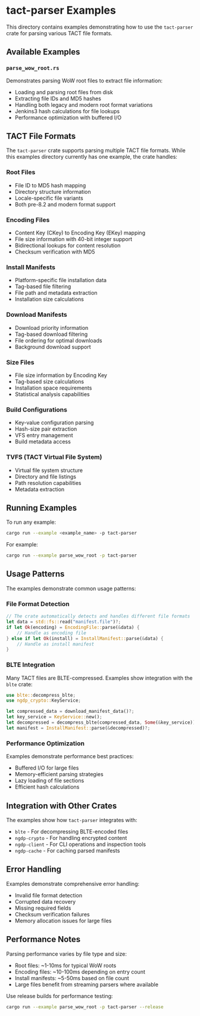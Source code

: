 # tact-parser Examples

This directory contains examples demonstrating how to use the `tact-parser` crate for parsing various TACT file formats.

## Available Examples

### `parse_wow_root.rs`

Demonstrates parsing WoW root files to extract file information:

- Loading and parsing root files from disk
- Extracting file IDs and MD5 hashes
- Handling both legacy and modern root format variations
- Jenkins3 hash calculations for file lookups
- Performance optimization with buffered I/O

## TACT File Formats

The `tact-parser` crate supports parsing multiple TACT file formats. While this examples directory currently has one example, the crate handles:

### Root Files

- File ID to MD5 hash mapping
- Directory structure information
- Locale-specific file variants
- Both pre-8.2 and modern format support

### Encoding Files

- Content Key (CKey) to Encoding Key (EKey) mapping
- File size information with 40-bit integer support
- Bidirectional lookups for content resolution
- Checksum verification with MD5

### Install Manifests

- Platform-specific file installation data
- Tag-based file filtering
- File path and metadata extraction
- Installation size calculations

### Download Manifests

- Download priority information
- Tag-based download filtering
- File ordering for optimal downloads
- Background download support

### Size Files

- File size information by Encoding Key
- Tag-based size calculations
- Installation space requirements
- Statistical analysis capabilities

### Build Configurations

- Key-value configuration parsing
- Hash-size pair extraction
- VFS entry management
- Build metadata access

### TVFS (TACT Virtual File System)

- Virtual file system structure
- Directory and file listings
- Path resolution capabilities
- Metadata extraction

## Running Examples

To run any example:

```bash
cargo run --example <example_name> -p tact-parser
```

For example:

```bash
cargo run --example parse_wow_root -p tact-parser
```

## Usage Patterns

The examples demonstrate common usage patterns:

### File Format Detection

```rust
// The crate automatically detects and handles different file formats
let data = std::fs::read("manifest.file")?;
if let Ok(encoding) = EncodingFile::parse(&data) {
    // Handle as encoding file
} else if let Ok(install) = InstallManifest::parse(&data) {
    // Handle as install manifest
}
```

### BLTE Integration

Many TACT files are BLTE-compressed. Examples show integration with the `blte` crate:

```rust
use blte::decompress_blte;
use ngdp_crypto::KeyService;

let compressed_data = download_manifest_data()?;
let key_service = KeyService::new();
let decompressed = decompress_blte(compressed_data, Some(&key_service))?;
let manifest = InstallManifest::parse(&decompressed)?;
```

### Performance Optimization

Examples demonstrate performance best practices:

- Buffered I/O for large files
- Memory-efficient parsing strategies
- Lazy loading of file sections
- Efficient hash calculations

## Integration with Other Crates

The examples show how `tact-parser` integrates with:

- `blte` - For decompressing BLTE-encoded files
- `ngdp-crypto` - For handling encrypted content
- `ngdp-client` - For CLI operations and inspection tools
- `ngdp-cache` - For caching parsed manifests

## Error Handling

Examples demonstrate comprehensive error handling:

- Invalid file format detection
- Corrupted data recovery
- Missing required fields
- Checksum verification failures
- Memory allocation issues for large files

## Performance Notes

Parsing performance varies by file type and size:

- Root files: ~1-10ms for typical WoW roots
- Encoding files: ~10-100ms depending on entry count
- Install manifests: ~5-50ms based on file count
- Large files benefit from streaming parsers where available

Use release builds for performance testing:

```bash
cargo run --example parse_wow_root -p tact-parser --release
```
